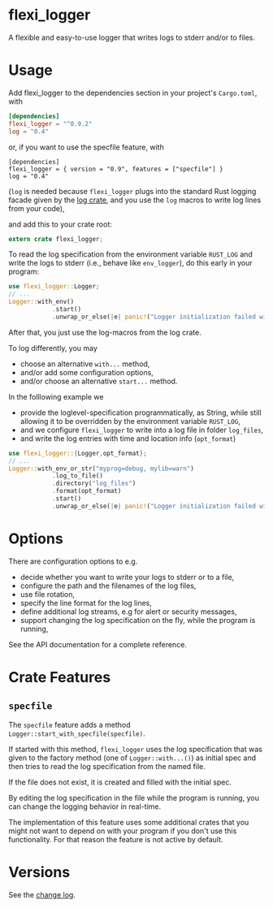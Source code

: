 # flexi_logger
A flexible and easy-to-use logger that writes logs to stderr and/or to files.

# Usage
Add flexi_logger to the dependencies section in your project's `Cargo.toml`, with
```toml
[dependencies]
flexi_logger = "^0.9.2"
log = "0.4"
```

or, if you want to use the specfile feature, with

```
[dependencies]
flexi_logger = { version = "0.9", features = ["specfile"] }
log = "0.4"
```
(`log` is needed because `flexi_logger` plugs into the standard Rust logging facade given
by the [log crate](https://crates.io/crates/log),
and you use the ```log``` macros to write log lines from your code),

and add this to your crate root:

```rust
extern crate flexi_logger;
```

To read the log specification from the environment variable  `RUST_LOG` and write the logs
to stderr (i.e., behave like `env_logger`), 
do this early in your program:
```rust
use flexi_logger::Logger;
// ...
Logger::with_env()
            .start()
            .unwrap_or_else(|e| panic!("Logger initialization failed with {}", e));
```

After that, you just use the log-macros from the log crate.

To log differently, you may 
* choose an alternative `with...` method, 
* and/or add some configuration options, 
* and/or choose an alternative `start...` method.

In the folllowing example we 
 * provide the loglevel-specification programmatically, as String, while still allowing it
   to be overridden by the environment variable `RUST_LOG`, 
 * and we configure `flexi_logger` to write into a log file in folder `log_files`, 
 * and write the log entries with time and location info (`opt_format`)

```rust
use flexi_logger::{Logger,opt_format};
// ...
Logger::with_env_or_str("myprog=debug, mylib=warn")
            .log_to_file()
            .directory("log_files")
            .format(opt_format)
            .start()
            .unwrap_or_else(|e| panic!("Logger initialization failed with {}", e));
```

# Options
There are configuration options to e.g.
*  decide whether you want to write your logs to stderr or to a file,
*  configure the path and the filenames of the log files, 
*  use file rotation,
*  specify the line format for the log lines, 
*  define additional log streams, e.g for alert or security messages,
*  support changing the log specification on the fly, while the program is running,

See the API documentation for a complete reference.


# Crate Features
## `specfile`
The `specfile` feature adds a method `Logger::start_with_specfile(specfile)`.

If started with this method, `flexi_logger` uses the log specification
that was given to the factory method (one of `Logger::with...()`) as initial spec 
and then tries to read the log specification from the named file.

If the file does not exist, it is created and filled with the initial spec. 

By editing the log specification in the file while the program is running, 
you can change the logging behavior in real-time.

The implementation of this feature uses some additional crates that you might 
not want to depend on with your program if you don't use this functionality. 
For that reason the feature is not active by default.

# Versions
See the [change log](https://github.com/emabee/flexi_logger/blob/master/CHANGELOG.md).

